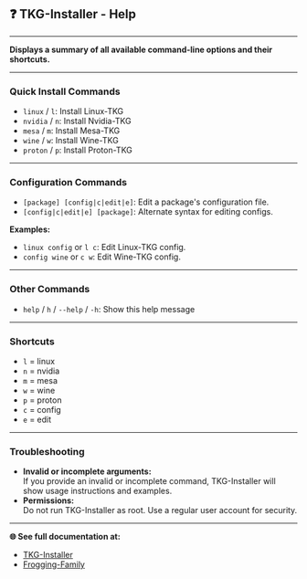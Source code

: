 ## ❓ TKG-Installer - Help

---

**Displays a summary of all available command-line options and their shortcuts.**

---

### Quick Install Commands

- `linux`  / `l`: Install Linux-TKG
- `nvidia` / `n`: Install Nvidia-TKG
- `mesa`   / `m`: Install Mesa-TKG
- `wine`   / `w`: Install Wine-TKG
- `proton` / `p`: Install Proton-TKG

---

### Configuration Commands

- `[package] [config|c|edit|e]`: Edit a package's configuration file.
- `[config|c|edit|e] [package]`: Alternate syntax for editing configs.

**Examples:**
- `linux config` or `l c`: Edit Linux-TKG config.
- `config wine` or `c w`: Edit Wine-TKG config.

---

### Other Commands

- `help` / `h` / `--help` / `-h`: Show this help message

---

### Shortcuts

- `l` = linux
- `n` = nvidia
- `m` = mesa
- `w` = wine
- `p` = proton
- `c` = config
- `e` = edit

---

### Troubleshooting

- **Invalid or incomplete arguments:**  
  If you provide an invalid or incomplete command, TKG-Installer will show usage instructions and examples.
- **Permissions:**  
  Do not run TKG-Installer as root. Use a regular user account for security.

---

**🌐 See full documentation at:**

- [TKG-Installer](https://github.com/damachine/tkginstaller)
- [Frogging-Family](https://github.com/Frogging-Family/)
